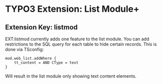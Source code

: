 # TYPO3 Extension: List Module+
## Extension Key: listmod

EXT:listmod currently adds one feature to the list module. You can add restrictions to the SQL query for each table to hide certain records. This is done via TSconfig:

	mod.web_list.addWhere {
		tt_content = AND CType = text
	}

Will result in the list module only showing text content elements.